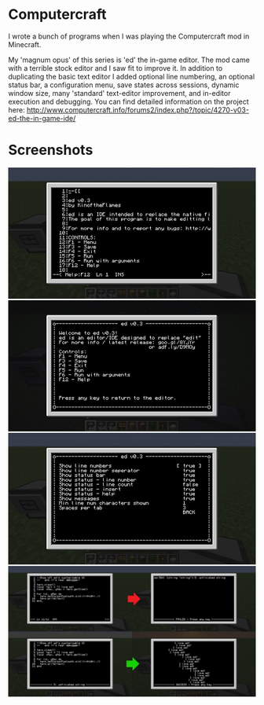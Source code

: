Computercraft
=============

I wrote a bunch of programs when I was playing the Computercraft mod in Minecraft. 

My 'magnum opus' of this series is 'ed' the in-game editor. The mod came with a terrible stock editor and I saw fit to improve it. In addition to duplicating the basic text editor I added optional line numbering, an optional status bar, a configuration menu, save states across sessions, dynamic window size, many 'standard' text-editor improvement, and in-editor execution and debugging.
You can find detailed information on the project here: http://www.computercraft.info/forums2/index.php?/topic/4270-v03-ed-the-in-game-ide/

Screenshots
=============
![alt tag](/screenshots/editor.jpg)
![alt tag](/screenshots/help.jpg)
![alt tag](/screenshots/options.jpg)
![alt tag](/screenshots/debugger.jpg)